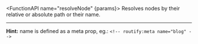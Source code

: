 <script>
    import FunctionAPI from '#cmp/FunctionAPI.svelte'

    const params = {
        path: { type: 'string', text: 'Name or path of the node.' },
    }
</script>

<FunctionAPI name="resolveNode" {params}>
    Resolves nodes by their relative or absolute path or their name.
</FunctionAPI>

--- 
**Hint:** name is defined as a meta prop, eg.:  `<!-- routify:meta name="blog" -->`
